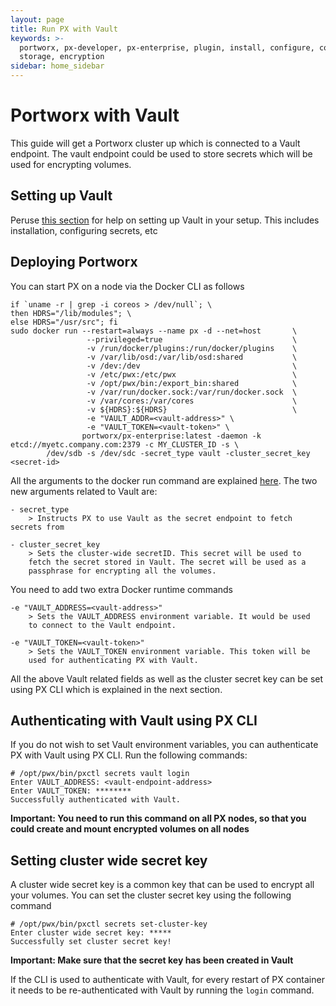 ```yaml
---
layout: page
title: Run PX with Vault
keywords: >-
  portworx, px-developer, px-enterprise, plugin, install, configure, container,
  storage, encryption
sidebar: home_sidebar
---
```


# Portworx with Vault

This guide will get a Portworx cluster up which is connected to a Vault endpoint. The vault endpoint could be used to store secrets which will be used for encrypting volumes.

## Setting up Vault

Peruse [this section](https://www.vaultproject.io/intro/getting-started/install.html) for help on setting up Vault in your setup. This includes installation, configuring secrets, etc

## Deploying Portworx

You can start PX on a node via the Docker CLI as follows

```text
if `uname -r | grep -i coreos > /dev/null`; \
then HDRS="/lib/modules"; \
else HDRS="/usr/src"; fi
sudo docker run --restart=always --name px -d --net=host       \
                 --privileged=true                             \
                 -v /run/docker/plugins:/run/docker/plugins    \
                 -v /var/lib/osd:/var/lib/osd:shared           \
                 -v /dev:/dev                                  \
                 -v /etc/pwx:/etc/pwx                          \
                 -v /opt/pwx/bin:/export_bin:shared            \
                 -v /var/run/docker.sock:/var/run/docker.sock  \
                 -v /var/cores:/var/cores                      \
                 -v ${HDRS}:${HDRS}                            \
                 -e "VAULT_ADDR=<vault-address>" \
                 -e "VAULT_TOKEN=<vault-token>" \
                portworx/px-enterprise:latest -daemon -k etcd://myetc.company.com:2379 -c MY_CLUSTER_ID -s \
        /dev/sdb -s /dev/sdc -secret_type vault -cluster_secret_key <secret-id>
```

All the arguments to the docker run command are explained [here](https://github.com/venkatpx/px-docs/tree/3f39ba94d6d6d91385dcd6792eb6da61d0016b4d/install/docker.html). The two new arguments related to Vault are:

```text
- secret_type
    > Instructs PX to use Vault as the secret endpoint to fetch secrets from

- cluster_secret_key
    > Sets the cluster-wide secretID. This secret will be used to
    fetch the secret stored in Vault. The secret will be used as a
    passphrase for encrypting all the volumes.
```

You need to add two extra Docker runtime commands

```text
-e "VAULT_ADDRESS=<vault-address>"
    > Sets the VAULT_ADDRESS environment variable. It would be used
    to connect to the Vault endpoint.

-e "VAULT_TOKEN=<vault-token>"
    > Sets the VAULT_TOKEN environment variable. This token will be
    used for authenticating PX with Vault.
```

All the above Vault related fields as well as the cluster secret key can be set using PX CLI which is explained in the next section.

## Authenticating with Vault using PX CLI

If you do not wish to set Vault environment variables, you can authenticate PX with Vault using PX CLI. Run the following commands:

```text
# /opt/pwx/bin/pxctl secrets vault login
Enter VAULT_ADDRESS: <vault-endpoint-address>
Enter VAULT_TOKEN: ********
Successfully authenticated with Vault.
```

**Important: You need to run this command on all PX nodes, so that you could create and mount encrypted volumes on all nodes**

## Setting cluster wide secret key

A cluster wide secret key is a common key that can be used to encrypt all your volumes. You can set the cluster secret key using the following command

```text
# /opt/pwx/bin/pxctl secrets set-cluster-key
Enter cluster wide secret key: *****
Successfully set cluster secret key!
```

**Important: Make sure that the secret key has been created in Vault**

If the CLI is used to authenticate with Vault, for every restart of PX container it needs to be re-authenticated with Vault by running the `login` command.


